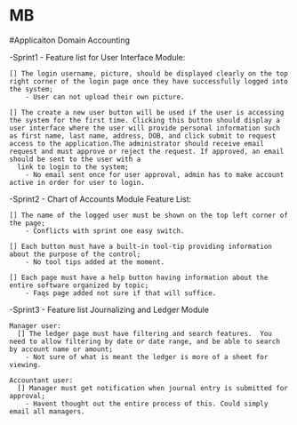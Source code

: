 # MB

#Applicaiton Domain Accounting

  -Sprint1 - Feature list for User Interface Module:  
    
    [] The login username, picture, should be displayed clearly on the top right corner of the login page once they have successfully logged into the system;
        - User can not upload their own picture. 

    [] The create a new user button will be used if the user is accessing the system for the first time. Clicking this button should display a user interface where the user will provide personal information such as first name, last name, address, DOB, and click submit to request access to the application.The administrator should receive email request and must approve or reject the request. If approved, an email should be sent to the user with a
      link to login to the system;
        - No email sent once for user approval, admin has to make account active in order for user to login.

  -Sprint2 - Chart of Accounts Module Feature List:

    [] The name of the logged user must be shown on the top left corner of the page;
        - Conflicts with sprint one easy switch.

    [] Each button must have a built-in tool-tip providing information about the purpose of the control;
        - No tool tips added at the moment.

    [] Each page must have a help button having information about the entire software organized by topic;
        - Faqs page added not sure if that will suffice. 



  -Sprint3 - Feature list Journalizing and Ledger Module

    Manager user:
      [] The ledger page must have filtering and search features.  You need to allow filtering by date or date range, and be able to search by account name or amount;
        - Not sure of what is meant the ledger is more of a sheet for viewing.

    Accountant user:
      [] Manager must get notification when journal entry is submitted for approval;
        - Havent thought out the entire process of this. Could simply email all managers.